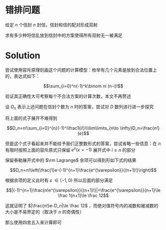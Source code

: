 # 错排问题

给定 $n$ 个信封 $n$ 封信，信封和信的配对形成双射

求有多少种将信乱放到信封中的方案使得所有双射无一被满足

# Solution

尝试使用容斥原理刻画这个问题的计算模型：枚举有几个元素是放到合法位置上的，表达式如下：

$$\sum_{i=0}^n(-1)^k\binom ni (n-i)!$$

验证其正确性大可考察每个不合法方案的计算次数，本文不再赘述

设 $D_n$ 表示上述问题在信封个数为 $n$ 时的答案，尝试对 $D$ 数列进行进一步探究

将上面的式子展开不难得到

$$D_n=n!\sum_{i=0}^{n}(-1)^i\frac1{i!}\\\lim\limits_{n\to \infty}D_n=\frac{n!}{e}$$

但是这个式子看起来并不能给予我们正整数形式的答案，尝试省略一些信息：在 $n$ 有限时按照上面的容斥原式只保留 $e^{x}(x=-1)$ 展开式中 $i\le n$ 的部分

保留泰勒展开式中的 $\rm Lagrange$ 余项可以得到形如下式的结果

$$D_n=n!\left(\frac{1}e-(-1)^{n+1}\frac{e^{\varepsilon}}{(n+1)!}\right)$$

根据余项的定义此时有 $\varepsilon\ \in (-1,0)$ 所以后面的部分满足

$$|(-1)^{n+1}\frac{n!e^{\varepsilon}}{(n+1)!}|=\frac{e^{\varepsilon}}{n+1}\le \frac 1{n+1}\le \frac 12$$

这就证明了 $|\frac{n!}e-D_n|\le \frac 12$ ，而绝对值符号内的减数和被减数的大小是不易界定的（取决于 $n$ 的奇偶性）

那么使用四舍五入来计算即可
